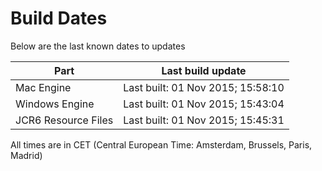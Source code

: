 # Build Dates

Below are the last known dates to updates

Part | Last build update
-----|-----
Mac Engine | Last built: 01 Nov 2015; 15:58:10
Windows Engine | Last built: 01 Nov 2015; 15:43:04
JCR6 Resource Files | Last built: 01 Nov 2015; 15:45:31
All times are in CET (Central European Time: Amsterdam, Brussels, Paris, Madrid)



